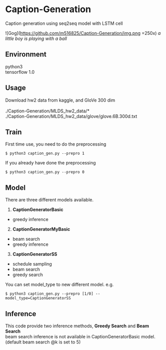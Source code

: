 Caption-Generation
====
Caption generation using seq2seq model with LSTM cell

![Gog](https://github.com/m516825/Caption-Generation/img.png =250x)
*a little boy is playing with a ball*

## Environment
python3 <br />
tensorflow 1.0 <br />

## Usage 
Download hw2 data from kaggle, and GloVe 300 dim <br />
<br />
./Caption-Generation/MLDS_hw2_data/* <br />
./Caption-Generation/MLDS_hw2_data/glove/glove.6B.300d.txt

## Train
First time use, you need to do the preprocessing
```
$ python3 caption_gen.py --prepro 1
```
If you already have done the preprocessing
```
$ python3 caption_gen.py --prepro 0
```
## Model
There are three different models available. <br />

1. **CaptionGeneratorBasic**
  * greedy inference
2. **CaptionGeneratorMyBasic**
  * beam search
  * greedy inference
3. **CaptionGeneratorSS**
  * schedule sampling
  * beam search
  * greedy search

You can set model_type to new different model. e.g.
```
$ python3 caption_gen.py --prepro [1/0] --model_type=CaptionGeneratorSS
```

## Inference 
This code provide two inference methods, **Greedy Search** and **Beam Search** <br />
beam search inference is not available in CaptionGeneratorBasic model. <br />
(default beam search @k is set to 5)








